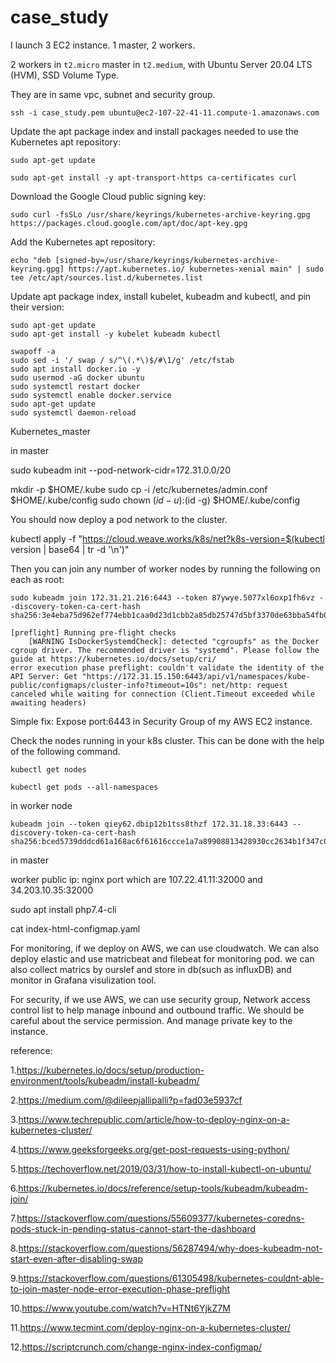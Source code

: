 # case_study

I launch 3 EC2 instance. 1 master, 2 workers.

2 workers in `t2.micro` master in `t2.medium`, with Ubuntu Server 20.04 LTS (HVM), SSD Volume Type.

They are in same vpc, subnet and security group.

```ssh -i case_study.pem ubuntu@ec2-107-22-41-11.compute-1.amazonaws.com```


Update the apt package index and install packages needed to use the Kubernetes apt repository:

```
sudo apt-get update

sudo apt-get install -y apt-transport-https ca-certificates curl
```
Download the Google Cloud public signing key:

```
sudo curl -fsSLo /usr/share/keyrings/kubernetes-archive-keyring.gpg https://packages.cloud.google.com/apt/doc/apt-key.gpg
```

Add the Kubernetes apt repository:

```
echo "deb [signed-by=/usr/share/keyrings/kubernetes-archive-keyring.gpg] https://apt.kubernetes.io/ kubernetes-xenial main" | sudo tee /etc/apt/sources.list.d/kubernetes.list
```

Update apt package index, install kubelet, kubeadm and kubectl, and pin their version:
```
sudo apt-get update
sudo apt-get install -y kubelet kubeadm kubectl
```
```
swapoff -a
sudo sed -i '/ swap / s/^\(.*\)$/#\1/g' /etc/fstab
sudo apt install docker.io -y
sudo usermod -aG docker ubuntu
sudo systemctl restart docker
sudo systemctl enable docker.service
sudo apt-get update
sudo systemctl daemon-reload
```

Kubernetes_master

in master

sudo kubeadm init --pod-network-cidr=172.31.0.0/20

mkdir -p $HOME/.kube
sudo cp -i /etc/kubernetes/admin.conf $HOME/.kube/config
sudo chown $(id -u):$(id -g) $HOME/.kube/config

You should now deploy a pod network to the cluster.

kubectl apply -f "https://cloud.weave.works/k8s/net?k8s-version=$(kubectl version | base64 | tr -d '\n')"


Then you can join any number of worker nodes by running the following on each as root:
```
sudo kubeadm join 172.31.21.216:6443 --token 87ywye.5077xl6oxp1fh6vz --discovery-token-ca-cert-hash sha256:3e4eba75d962ef774ebb1caa0d23d1cbb2a85db25747d5bf3370de63bba54fb0
```

```
[preflight] Running pre-flight checks
	[WARNING IsDockerSystemdCheck]: detected "cgroupfs" as the Docker cgroup driver. The recommended driver is "systemd". Please follow the guide at https://kubernetes.io/docs/setup/cri/
error execution phase preflight: couldn't validate the identity of the API Server: Get "https://172.31.15.150:6443/api/v1/namespaces/kube-public/configmaps/cluster-info?timeout=10s": net/http: request canceled while waiting for connection (Client.Timeout exceeded while awaiting headers)
```
Simple fix: Expose port:6443 in Security Group of my AWS EC2 instance.


Check the nodes running in your k8s cluster. This can be done with the help of the following command.
```
kubectl get nodes
```
```
kubectl get pods --all-namespaces
```



in worker node
```
kubeadm join --token qiey62.dbip12b1tss8thzf 172.31.18.33:6443 --discovery-token-ca-cert-hash sha256:bced5739dddcd61a168ac6f61616ccce1a7a89908813428930cc2634b1f347c0
```

in master



worker public ip: nginx port
which are 107.22.41.11:32000 and 34.203.10.35:32000


sudo apt install php7.4-cli

cat index-html-configmap.yaml




For monitoring, if we deploy on AWS, we can use cloudwatch.
We can also deploy elastic and use matricbeat and filebeat for monitoring pod.
we can also collect matrics by ourslef and store in db(such as influxDB) and monitor in Grafana visulization tool.

For security, if we use AWS, we can use security group, Network access control list to help manage inbound and outbound traffic.
We should be careful about the service permission. And manage private key to the instance.


reference:

1.https://kubernetes.io/docs/setup/production-environment/tools/kubeadm/install-kubeadm/

2.https://medium.com/@dileepjallipalli?p=fad03e5937cf

3.https://www.techrepublic.com/article/how-to-deploy-nginx-on-a-kubernetes-cluster/

4.https://www.geeksforgeeks.org/get-post-requests-using-python/

5.https://techoverflow.net/2019/03/31/how-to-install-kubectl-on-ubuntu/

6.https://kubernetes.io/docs/reference/setup-tools/kubeadm/kubeadm-join/

7.https://stackoverflow.com/questions/55609377/kubernetes-coredns-pods-stuck-in-pending-status-cannot-start-the-dashboard

8.https://stackoverflow.com/questions/56287494/why-does-kubeadm-not-start-even-after-disabling-swap

9.https://stackoverflow.com/questions/61305498/kubernetes-couldnt-able-to-join-master-node-error-execution-phase-preflight

10.https://www.youtube.com/watch?v=HTNt6YjkZ7M

11.https://www.tecmint.com/deploy-nginx-on-a-kubernetes-cluster/

12.https://scriptcrunch.com/change-nginx-index-configmap/
